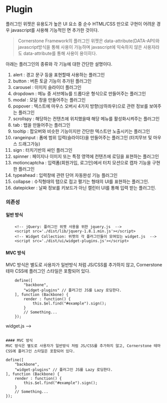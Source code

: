 <!--
layout: 'post'
section: 'Cornerstone Framework'
title: 'Plugin'
outline: '플러그인 위젯은 유용도가 높은 UI 요소 중 순수 HTML/CSS 만으로 구현이 어려운 경우 javascript를 사용해 기능적인 면 추가한 것이다...'
date: '2012-11-16'
tagstr: 'widget'
order: '[4, 3]'
thumbnail: '4.3.00.plugin.png'
-->

# Plugin

플러그인 위젯은 유용도가 높은 UI 요소 중 순수 HTML/CSS 만으로 구현이 어려운 경우 javascript를 사용해 기능적인 면 추가한 것이다.

> Cornerstone Framework의 플러그인 위젯은 data-attribute(DATA-API)와 javascript방식을 통해 사용이 가능하며 javascript에 익숙하지 않은 사용자라도 data-attribute를 통해 사용이 용이히다.

아래는 플러그인의 종류와 각 기능에 대한 간단한 설명이다.

1. alert : 경고 문구 등을 표현할때 사용하는 플러그인
2. button : 버튼 토글 기능이 추가된 플러그인
3. carousel : 이미지 슬라이더 플러그인
4. dropdown : 메뉴 중 서브메뉴를 드롭다운 형식으로 만들어주는 플러그인
5. modal : 모달 창을 만들어주는 플러그인
6. popover : 텍스트에 마우스 오버시 4가지 방향(상하좌우)으로 관련 정보를 보여주는 플러그인
7. scrollspy : 해당하는 컨텐츠에 위치했을때 해당 메뉴를 활성화시켜주는 플러그인
8. tab : 탭을 만들어주는 플러그인
9. tooltip : 팝오버와 비슷한 기능이지만 간단한 텍스트만 노출시키는 플러그인
10. rangeinput : 폼에 범위 입력(슬라이더)을 만들어주는 플러그인 (터치무브 및 마우스 드래그가능)
11. sign : 터치기반의 싸인 플러그인
12. spinner : 페이지나 이미지 또는 특정 영역에 컨텐츠에 로딩을 표현하는 플러그인
13. motioncaptcha : 입력폼(회원가입, 로그인)에서 터치 모션으로 캡차 기능을 구현한 플러그인
14. typeahead : 입력창에 관련 단어 자동완성 기능 플러그인
15. collapse : 수직형태의 탭으로 접고 펼기는 형태의 UI를 표현하는 플러그인.
16. datepicker : 날짜 정보를 키보드가 아닌 캘린터 UI를 통해 입력 받는 플러그인.


### 의존성

#### 일반 방식
```
	<!-- jQuery: 플러그인 위젯 사용을 위한 jquery.js  -->
    <script src='./dist/lib/jquery-1.8.1.min.js'></script>
	<!-- Widget Collection: 위젯의 각 플러그인들이 모여있는 widget.js  -->
    <script src='./dist/ui/widget-plugins.js'></script>
```

#### MVC 방식
MVC 방식은 별도로 사용자가 일반방식 처럼 JS/CSS를 추가하지 않고, Cornerstone 테마 CSS에 플러그인 스타일은 포함되어 있다.
```
    define([
        "backbone",
        "widget-plugins" // 플러그인 JS를 Lazy 로딩한다.
    ], function (Backbone) {
        render : function() {
            this.$el.find("#example").sign();
        }
        // Something...
    });
```
 widget.js  -->
    <script src='./dist/ui/widget-plugins.js'></script>
```

#### MVC 방식
MVC 방식은 별도로 사용자가 일반방식 처럼 JS/CSS를 추가하지 않고, Cornerstone 테마 CSS에 플러그인 스타일은 포함되어 있다.
```
    define([
        "backbone",
        "widget-plugins" // 플러그인 JS를 Lazy 로딩한다.
    ], function (Backbone) {
        render : function() {
            this.$el.find("#example").sign();
        }
        // Something...
    });
```
